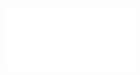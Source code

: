 ![ObjectDesign](Notatki/Semestr%202/Programowanie%20obiektowe/Wyk%C5%82ady/Wyk%C5%82ad%203/ObjectDesign.pdf)
